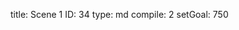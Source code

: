 title:          Scene 1
ID:             34
type:           md
compile:        2
setGoal:        750


